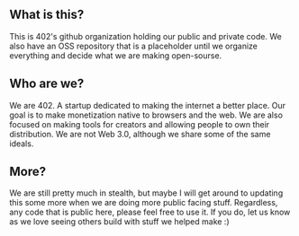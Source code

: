 ## What is this?
This is 402's github organization holding our public and private code. We also have an OSS repository that is a placeholder until we organize everything and decide what we are making open-sourse.

## Who are we?
We are 402. A startup dedicated to making the internet a better place. Our goal is to make monetization native to browsers and the web. We are also focused on making tools for creators and allowing people to own their distribution. We are not Web 3.0, although we share some of the same ideals.

## More?
We are still pretty much in stealth, but maybe I will get around to updating this some more when we are doing more public facing stuff. Regardless, any code that is public here, please feel free to use it. If you do, let us know as we love seeing others build with stuff we helped make :)

<!--

**Here are some ideas to get you started:**

🙋‍♀️ A short introduction - what is your organization all about?
🌈 Contribution guidelines - how can the community get involved?
👩‍💻 Useful resources - where can the community find your docs? Is there anything else the community should know?
🍿 Fun facts - what does your team eat for breakfast?
🧙 Remember, you can do mighty things with the power of [Markdown](https://docs.github.com/github/writing-on-github/getting-started-with-writing-and-formatting-on-github/basic-writing-and-formatting-syntax)
-->
